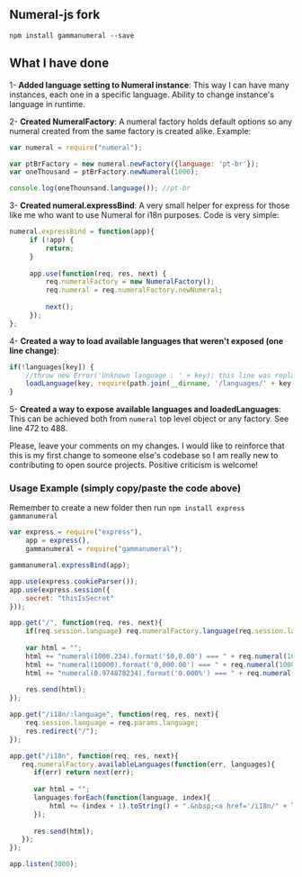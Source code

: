 ## Numeral-js fork

```
npm install gammanumeral --save
```

## What I have done

1- **Added language setting to Numeral instance**: This way I can have many instances, each one in a specific language. Ability to change instance's language in runtime.

2- **Created NumeralFactory**: A numeral factory holds default options so any numeral created from the same factory is created alike. Example: 

```javascript
var numeral = require("numeral");

var ptBrFactory = new numeral.newFactory({language: 'pt-br'});
var oneThousand = ptBrFactory.newNumeral(1000);

console.log(oneThounsand.language()); //pt-br
```

3- **Created numeral.expressBind**: A very small helper for express for those like me who want to use Numeral for i18n purposes. Code is very simple:

```javascript
numeral.expressBind = function(app){
     if (!app) {
         return;
     }
         
     app.use(function(req, res, next) {
         req.numeralFactory = new NumeralFactory();
         req.numeral = req.numeralFactory.newNumeral; 
             
         next();
     });
};
```

4- **Created a way to load available languages that weren't exposed (one line change)**: 
```javascript
if(!languages[key]) {
    //throw new Error('Unknown language : ' + key); this line was replaced by the one above
    loadLanguage(key, require(path.join(__dirname, '/languages/' + key + '.js'))); //still throws if language key is not found
}
``` 

5- **Created a way to expose available languages and loadedLanguages**: This can be achieved both from `numeral` top level object or any factory. See line 472 to 488. 

Please, leave your comments on my changes. I would like to reinforce that this is my first change to someone else's codebase so I am really new to contributing to open source projects. Positive criticism is welcome!

### Usage Example (simply copy/paste the code above)
Remember to create a new folder then run `npm install express gammanumeral`

```javascript
var express = require("express"),
    app = express(),
    gammanumeral = require("gammanumeral");

gammanumeral.expressBind(app);

app.use(express.cookieParser());
app.use(express.session({
    secret: "thisIsSecret"
}));

app.get("/", function(req, res, next){
    if(req.session.language) req.numeralFactory.language(req.session.language);
    
    var html = "";
    html += "numeral(1000.234).format('$0,0.00') === " + req.numeral(1000.234).format("$0,0.00") + "<br />";
    html += "numeral(10000).format('0,000.00') === " + req.numeral(10000).format("0,000.00") + "<br />";
    html += "numeral(0.974878234).format('0.000%') === " + req.numeral(0.974878234).format("0.000%");
    
    res.send(html);
});

app.get("/i18n/:language", function(req, res, next){
    req.session.language = req.params.language;
    res.redirect("/");
});

app.get("/i18n", function(req, res, next){
   req.numeralFactory.availableLanguages(function(err, languages){
      if(err) return next(err);
      
      var html = "";
      languages.forEach(function(language, index){
          html += (index + 1).toString() + ".&nbsp;<a href='/i18n/" + language + "'>" + language + "</a><br />";
      });
      
      res.send(html);
   }); 
});

app.listen(3000);
```

